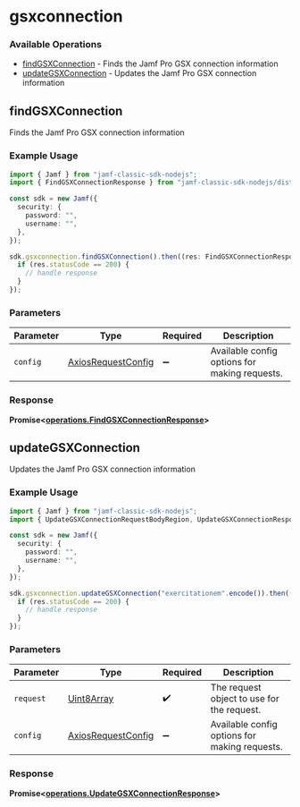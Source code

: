 # gsxconnection

### Available Operations

* [findGSXConnection](#findgsxconnection) - Finds the Jamf Pro GSX connection information
* [updateGSXConnection](#updategsxconnection) - Updates the Jamf Pro GSX connection information

## findGSXConnection

Finds the Jamf Pro GSX connection information

### Example Usage

```typescript
import { Jamf } from "jamf-classic-sdk-nodejs";
import { FindGSXConnectionResponse } from "jamf-classic-sdk-nodejs/dist/sdk/models/operations";

const sdk = new Jamf({
  security: {
    password: "",
    username: "",
  },
});

sdk.gsxconnection.findGSXConnection().then((res: FindGSXConnectionResponse) => {
  if (res.statusCode == 200) {
    // handle response
  }
});
```

### Parameters

| Parameter                                                    | Type                                                         | Required                                                     | Description                                                  |
| ------------------------------------------------------------ | ------------------------------------------------------------ | ------------------------------------------------------------ | ------------------------------------------------------------ |
| `config`                                                     | [AxiosRequestConfig](https://axios-http.com/docs/req_config) | :heavy_minus_sign:                                           | Available config options for making requests.                |


### Response

**Promise<[operations.FindGSXConnectionResponse](../../models/operations/findgsxconnectionresponse.md)>**


## updateGSXConnection

Updates the Jamf Pro GSX connection information

### Example Usage

```typescript
import { Jamf } from "jamf-classic-sdk-nodejs";
import { UpdateGSXConnectionRequestBodyRegion, UpdateGSXConnectionResponse } from "jamf-classic-sdk-nodejs/dist/sdk/models/operations";

const sdk = new Jamf({
  security: {
    password: "",
    username: "",
  },
});

sdk.gsxconnection.updateGSXConnection("exercitationem".encode()).then((res: UpdateGSXConnectionResponse) => {
  if (res.statusCode == 200) {
    // handle response
  }
});
```

### Parameters

| Parameter                                                    | Type                                                         | Required                                                     | Description                                                  |
| ------------------------------------------------------------ | ------------------------------------------------------------ | ------------------------------------------------------------ | ------------------------------------------------------------ |
| `request`                                                    | [Uint8Array](../../models//.md)                              | :heavy_check_mark:                                           | The request object to use for the request.                   |
| `config`                                                     | [AxiosRequestConfig](https://axios-http.com/docs/req_config) | :heavy_minus_sign:                                           | Available config options for making requests.                |


### Response

**Promise<[operations.UpdateGSXConnectionResponse](../../models/operations/updategsxconnectionresponse.md)>**


